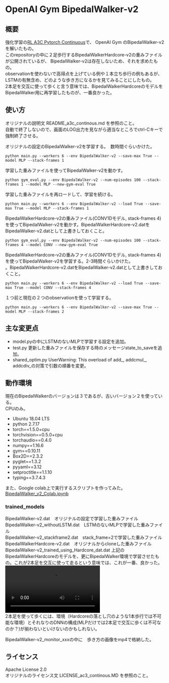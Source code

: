 # OpenAI Gym BipedalWalker-v2

## 概要  

強化学習の[RL A3C Pytorch Continuous](https://github.com/dgriff777/a3c_continuous/)で、
OpenAI Gym のBipedalWalker-v2を解いたもの。  
このrepositoryの中に２足歩行するBipedalWalkerHardcore-v2の重みファイルが公開されているが、
BipedalWalker-v2は存在しないため、それを求めたもの。  
observationを使わないで高得点を上げている例や１本立ち歩行の例もあるが、
LSTMの有無含め、どのような歩き方になるかを見てみることにしたもの。  
2本足を交互に使って歩くと言う意味では、BipedalWalkerHardcoreのモデルをBipedalWalker用に再学習したものが、一番良かった。  



## 使い方  

オリジナルの説明文 README_a3c_continous.md を参照のこと。   
自動で終了しないので、画面のLOG出力を見ながら適当なところでctrl-Cキーで強制終了させる。  



オリジナルの設定のBipedalWalker-v2を学習する。　数時間ぐらいかけた。  
```
python main.py --workers 6 --env BipedalWalker-v2 --save-max True --model MLP --stack-frames 1
```

学習した重みファイルを使ってBipedalWalker-v2を動かす。  
```
python gym_eval.py --env BipedalWalker-v2 --num-episodes 100 --stack-frames 1 --model MLP --new-gym-eval True
```

学習した重みファイルを再ロードして、学習を続ける。  
```
python main.py --workers 6 --env BipedalWalker-v2 --load True --save-max True --model MLP --stack-frames 1
```


BipedalWalkerHardcore-v2の重みファイル(CONV1Dモデル, stack-frames 4)を使ってBipedalWalker-v2を動かす。BipedalWalkerHardcore-v2.datをBipedalWalker-v2.datとして上書きしておくこと。  
```
python gym_eval.py --env BipedalWalker-v2 --num-episodes 100 --stack-frames 4 --model CONV --new-gym-eval True
```

BipedalWalkerHardcore-v2の重みファイル(CONV1Dモデル, stack-frames 4)を使ってBipedalWalker-v2を学習する。2-3時間ぐらいかけた。  
。BipedalWalkerHardcore-v2.datをBipedalWalker-v2.datとして上書きしておくこと。  
```
python main.py --workers 6 --env BipedalWalker-v2 --load True --save-max True --model CONV --stack-frames 4
```


１つ前と現在の２つのobservationを使って学習する。  
```
python main.py --workers 6 --env BipedalWalker-v2 --save-max True --model MLP --stack-frames 2
```



## 主な変更点  

- model.pyの中にLSTMのないMLPで学習する設定を追加。  
- test.py 更新した重みファイルを保存する時のメッセージstate_to_saveを追加。  
- shared_optim.py UserWarning: This overload of add_, addcmul_, addcdiv_の対策で引数の順番を変更。  



## 動作環境  

現在のBipedalWalkerのバージョンは３であるが、古いバージョン２を使っている。  
CPUのみ。  


- Ubuntu 18.04 LTS
- python 2.7.17
- torch==1.5.0+cpu
- torchvision==0.5.0+cpu
- torchaudio==0.4.0
- numpy==1.16.6
- gym==0.10.11
- Box2D==2.3.2
- pyglet==1.3.2
- pyyaml==3.12
- setproctitle==1.1.10
- typing==3.7.4.3



また、Google colab上で実行するスクリプトを作ってみた。  
[BipedalWalker_v2_Colab.ipynb](https://colab.research.google.com/github/shun60s/BipedalWalker-a3c_continuous-clone/blob/master/BipedalWalker_v2_Colab.ipynb)  


### trained_models   

BipedalWalker-v2.dat　オリジナルの設定で学習した重みファイル  
BipedalWalker-v2_withoutLSTM.dat　LSTMのないMLPで学習した重みファイル  
BipedalWalker-v2_stackframe2.dat　stack_frame=2で学習した重みファイル  
BipedalWalkerHardcore-v2.dat　オリジナルからcloneした重みファイル  
BipedalWalker-v2_trained_using_Hardcore_dat.dat 上記のBipedalWalkerHardcoreのモデルを、更にBipedalWalker環境で学習させたもの。これが2本足を交互に使って走るという意味では、これが一番、良かった。  
![BipedalWalker-v2_trained_using_Hardcore_dat  mp4 sample](https://user-images.githubusercontent.com/36104188/104119919-48597280-5376-11eb-8ed5-e77576a5ad12.mp4)  
2本足を使って歩くには、環境（Hardcoreの落とし穴のような1本歩行では不可能な環境）とそれなりのDNNの構成(MLPだけでは2本足で交互に歩くは不可なのか？)が揃わないといけないのかもしれない。  

BipedalWalker-v2_monitor_xxxの中に　歩き方の画像をmp4で格納した。  


## ライセンス  
Apache License 2.0  
オリジナルのライセンス文 LICENSE_ac3_continous.MD を参照のこと。   

